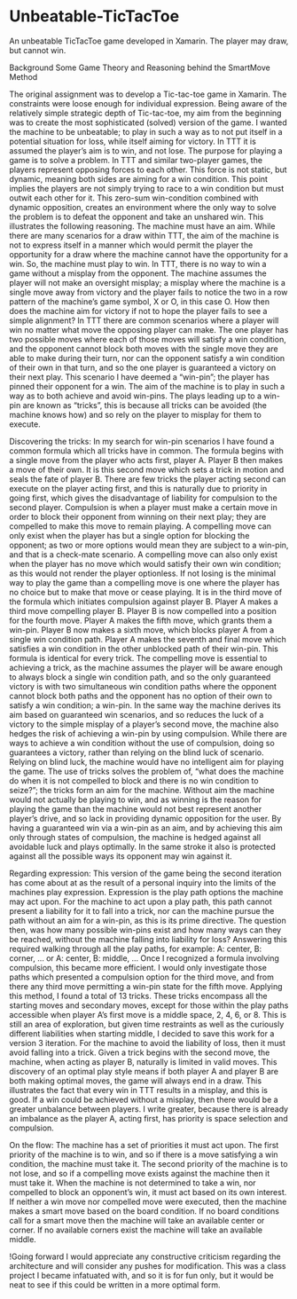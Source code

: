 # Unbeatable-TicTacToe
An unbeatable TicTacToe game developed in Xamarin. The player may draw, but cannot win.

Background
Some Game Theory and Reasoning behind the SmartMove Method

The original assignment was to develop a Tic-tac-toe game in Xamarin. The constraints were loose enough for individual expression. Being aware of the relatively simple strategic depth of Tic-tac-toe, my aim from the beginning was to create the most sophisticated (solved) version of the game. I wanted the machine to be unbeatable; to play in such a way as to not put itself in a potential situation for loss, while itself aiming for victory. In TTT it is assumed the player’s aim is to win, and not lose. The purpose for playing a game is to solve a problem. In TTT and similar two-player games, the players represent opposing forces to each other. This force is not static, but dynamic, meaning both sides are aiming for a win condition. This point implies the players are not simply trying to race to a win condition but must outwit each other for it. This zero-sum win-condition combined with dynamic opposition, creates an environment where the only way to solve the problem is to defeat the opponent and take an unshared win. This illustrates the following reasoning. The machine must have an aim. While there are many scenarios for a draw within TTT, the aim of the machine is not to express itself in a manner which would permit the player the opportunity for a draw where the machine cannot have the opportunity for a win. So, the machine must play to win. In TTT, there is no way to win a game without a misplay from the opponent. The machine assumes the player will not make an oversight misplay; a misplay where the machine is a single move away from victory and the player fails to notice the two in a row pattern of the machine’s game symbol, X or O, in this case O. How then does the machine aim for victory if not to hope the player fails to see a simple alignment? In TTT there are common scenarios where a player will win no matter what move the opposing player can make. The one player has two possible moves where each of those moves will satisfy a win condition, and the opponent cannot block both moves with the single move they are able to make during their turn, nor can the opponent satisfy a win condition of their own in that turn, and so the one player is guaranteed a victory on their next play. This scenario I have deemed a “win-pin”; the player has pinned their opponent for a win. The aim of the machine is to play in such a way as to both achieve and avoid win-pins. The plays leading up to a win-pin are known as “tricks”, this is because all tricks can be avoided (the machine knows how) and so rely on the player to misplay for them to execute.

Discovering the tricks: In my search for win-pin scenarios I have found a common formula which all tricks have in common. The formula begins with a single move from the player who acts first, player A. Player B then makes a move of their own. It is this second move which sets a trick in motion and seals the fate of player B. There are few tricks the player acting second can execute on the player acting first, and this is naturally due to priority in going first, which gives the disadvantage of liability for compulsion to the second player. Compulsion is when a player must make a certain move in order to block their opponent from winning on their next play; they are compelled to make this move to remain playing. A compelling move can only exist when the player has but a single option for blocking the opponent; as two or more options would mean they are subject to a win-pin, and that is a check-mate scenario. A compelling move can also only exist when the player has no move which would satisfy their own win condition; as this would not render the player optionless. If not losing is the minimal way to play the game than a compelling move is one where the player has no choice but to make that move or cease playing. It is in the third move of the formula which initiates compulsion against player B. Player A makes a third move compelling player B. Player B is now compelled into a position for the fourth move. Player A makes the fifth move, which grants them a win-pin. Player B now makes a sixth move, which blocks player A from a single win condition path. Player A makes the seventh and final move which satisfies a win condition in the other unblocked path of their win-pin. This formula is identical for every trick. The compelling move is essential to achieving a trick, as the machine assumes the player will be aware enough to always block a single win condition path, and so the only guaranteed victory is with two simultaneous win condition paths where the opponent cannot block both paths and the opponent has no option of their own to satisfy a win condition; a win-pin. In the same way the machine derives its aim based on guaranteed win scenarios, and so reduces the luck of a victory to the simple misplay of a player’s second move, the machine also hedges the risk of achieving a win-pin by using compulsion. While there are ways to achieve a win condition without the use of compulsion, doing so guarantees a victory, rather than relying on the blind luck of scenario. Relying on blind luck, the machine would have no intelligent aim for playing the game. The use of tricks solves the problem of, “what does the machine do when it is not compelled to block and there is no win condition to seize?”; the tricks form an aim for the machine. Without aim the machine would not actually be playing to win, and as winning is the reason for playing the game than the machine would not best represent another player’s drive, and so lack in providing dynamic opposition for the user. By having a guaranteed win via a win-pin as an aim, and by achieving this aim only through states of compulsion, the machine is hedged against all avoidable luck and plays optimally. In the same stroke it also is protected against all the possible ways its opponent may win against it.

Regarding expression: This version of the game being the second iteration has come about at as the result of a personal inquiry into the limits of the machines play expression. Expression is the play path options the machine may act upon. For the machine to act upon a play path, this path cannot present a liability for it to fall into a trick, nor can the machine pursue the path without an aim for a win-pin, as this is its prime directive. The question then, was how many possible win-pins exist and how many ways can they be reached, without the machine falling into liability for loss? Answering this required walking through all the play paths, for example: A: center, B: corner, … or A: center, B: middle, … Once I recognized a formula involving compulsion, this became more efficient. I would only investigate those paths which presented a compulsion option for the third move, and from there any third move permitting a win-pin state for the fifth move. Applying this method, I found a total of 13 tricks. These tricks encompass all the starting moves and secondary moves, except for those within the play paths accessible when player A’s first move is a middle space, 2, 4, 6, or 8. This is still an area of exploration, but given time restraints as well as the curiously different liabilities when starting middle, I decided to save this work for a version 3 iteration. For the machine to avoid the liability of loss, then it must avoid falling into a trick. Given a trick begins with the second move, the machine, when acting as player B, naturally is limited in valid moves. This discovery of an optimal play style means if both player A and player B are both making optimal moves, the game will always end in a draw. This illustrates the fact that every win in TTT results in a misplay, and this is good. If a win could be achieved without a misplay, then there would be a greater unbalance between players. I write greater, because there is already an imbalance as the player A, acting first, has priority is space selection and compulsion. 

On the flow: The machine has a set of priorities it must act upon. The first priority of the machine is to win, and so if there is a move satisfying a win condition, the machine must take it. The second priority of the machine is to not lose, and so if a compelling move exists against the machine then it must take it. When the machine is not determined to take a win, nor compelled to block an opponent’s win, it must act based on its own interest. If neither a win move nor compelled move were executed, then the machine makes a smart move based on the board condition. If no board conditions call for a smart move then the machine will take an available center or corner. If no available corners exist the machine will take an available middle. 

!Going forward
I would appreciate any constructive criticism regarding the architecture and will consider any pushes for modification. This was a class project I became infatuated with, and so it is for fun only, but it would be neat to see if this could be written in a more optimal form.
